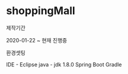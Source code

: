 # shoppingMall

제작기간

2020-01-22 ~ 현재 진행중

환경셋팅 

IDE - Eclipse
java - jdk 1.8.0
Spring Boot Gradle
